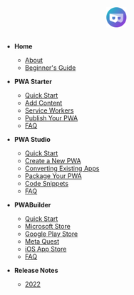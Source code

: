 <div align=center>
  <img width="45" src="assets/icons/pwa-builder.png">
</div>
<br>

- **Home** 
  - [About](/ "PWABuilder Suite Documentation")
  - [Beginner's Guide](/home/pwa-intro "Beginner's Guide to PWA")

- **PWA Starter** 
  - [Quick Start](/starter/quick-start "PWA Starter - Quick Start")
  - [Add Content](/starter/adding-content "PWA Starter - Add Content To Your PWA")
  - [Service Workers](/starter/service-worker "PWA Starter - Using Service Workers")
  - [Publish Your PWA](/starter/publish "PWA Starter - Publish Your PWA to the Web")
  - [FAQ](/starter/faq "PWA Starter - FAQ")
  
- **PWA Studio**
  - [Quick Start](/studio/quick-start "PWA Studio - Quick Start")
  - [Create a New PWA](/studio/create-new "PWA Studio - Create a New PWA")
  - [Converting Existing Apps](/studio/existing-app "PWA Studio - Converting Existing Apps")
  - [Package Your PWA](/studio/package "PWA Studio - Package Your PWA For Stores")
  - [Code Snippets](/studio/snippets "PWA Studio - Code Snippets")
  - [FAQ](/studio/faq "PWA Studio - FAQ")

- **PWABuilder**
  - [Quick Start](/builder/quick-start "PWABuilder - Quick Start" )
  - [Microsoft Store](/builder/windows "PWABuilder - Packaging for the Microsoft Store")
  - [Google Play Store](/builder/android "PWABuilder - Packaging for the Google Play Store")
  - [Meta Quest](/builder/meta "PWABuilder - Meta Quest")
  - [iOS App Store](/builder/app-store "PWABuilder - Packaging for the App Store")
  - [FAQ](/builder/faq "PWABuilder - FAQ")

- **Release Notes**
  - [2022](/release-notes/2022 "Release Notes - 2022")
